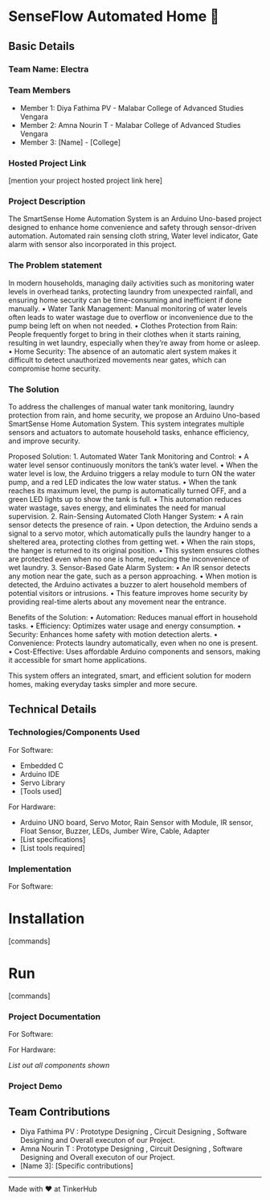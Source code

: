 # SenseFlow Automated Home 🎯


## Basic Details
### Team Name: Electra


### Team Members
- Member 1: Diya Fathima PV - Malabar College of Advanced Studies Vengara
- Member 2: Amna Nourin T -  Malabar College of Advanced Studies Vengara
- Member 3: [Name] - [College]

### Hosted Project Link
[mention your project hosted project link here]

### Project Description
The SmartSense Home Automation System is an Arduino Uno-based project designed to enhance home convenience and safety through sensor-driven automation.
Automated rain sensing cloth string, Water level indicator, Gate alarm with sensor also incorporated in this project.

### The Problem statement
In modern households, managing daily activities such as monitoring water levels in overhead tanks, protecting laundry from unexpected rainfall, and ensuring home security can be time-consuming and inefficient if done manually.
	•	Water Tank Management: Manual monitoring of water levels often leads to water wastage due to overflow or inconvenience due to the pump being left on when not needed.
	•	Clothes Protection from Rain: People frequently forget to bring in their clothes when it starts raining, resulting in wet laundry, especially when they’re away from home or asleep.
	•	Home Security: The absence of an automatic alert system makes it difficult to detect unauthorized movements near gates, which can compromise home security.

### The Solution
To address the challenges of manual water tank monitoring, laundry protection from rain, and home security, we propose an Arduino Uno-based SmartSense Home Automation System. This system integrates multiple sensors and actuators to automate household tasks, enhance efficiency, and improve security.

Proposed Solution:
	1.	Automated Water Tank Monitoring and Control:
	•	A water level sensor continuously monitors the tank’s water level.
	•	When the water level is low, the Arduino triggers a relay module to turn ON the water pump, and a red LED indicates the low water status.
	•	When the tank reaches its maximum level, the pump is automatically turned OFF, and a green LED lights up to show the tank is full.
	•	This automation reduces water wastage, saves energy, and eliminates the need for manual supervision.
	2.	Rain-Sensing Automated Cloth Hanger System:
	•	A rain sensor detects the presence of rain.
	•	Upon detection, the Arduino sends a signal to a servo motor, which automatically pulls the laundry hanger to a sheltered area, protecting clothes from getting wet.
	•	When the rain stops, the hanger is returned to its original position.
	•	This system ensures clothes are protected even when no one is home, reducing the inconvenience of wet laundry.
	3.	Sensor-Based Gate Alarm System:
	•	An IR sensor detects any motion near the gate, such as a person approaching.
	•	When motion is detected, the Arduino activates a buzzer to alert household members of potential visitors or intrusions.
	•	This feature improves home security by providing real-time alerts about any movement near the entrance.

Benefits of the Solution:
	•	Automation: Reduces manual effort in household tasks.
	•	Efficiency: Optimizes water usage and energy consumption.
	•	Security: Enhances home safety with motion detection alerts.
	•	Convenience: Protects laundry automatically, even when no one is present.
	•	Cost-Effective: Uses affordable Arduino components and sensors, making it accessible for smart home applications.

This system offers an integrated, smart, and efficient solution for modern homes, making everyday tasks simpler and more secure.

## Technical Details
### Technologies/Components Used
For Software:
- Embedded C
- Arduino IDE
- Servo Library
- [Tools used]

For Hardware:
- Arduino UNO board, Servo Motor, Rain Sensor with Module, IR sensor, Float Sensor, Buzzer, LEDs, Jumber Wire, Cable, Adapter
- [List specifications]
- [List tools required]

### Implementation
For Software:
# Installation
[commands]

# Run
[commands]

### Project Documentation
For Software:


For Hardware:


*List out all components shown*


### Project Demo

## Team Contributions
- Diya Fathima PV : Prototype Designing , Circuit Designing , Software Designing and Overall executon of our Project.
- Amna Nourin T : Prototype Designing , Circuit Designing , Software Designing and Overall executon of our Project.
- [Name 3]: [Specific contributions]

---
Made with ❤️ at TinkerHub
